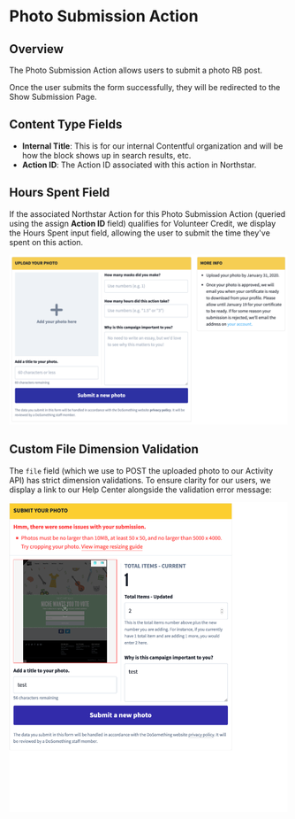 # Photo Submission Action

## Overview

The Photo Submission Action allows users to submit a photo RB post.

<!-- ![Example Photo Submission Action](../../.gitbook/assets/...) -->

Once the user submits the form successfully, they will be redirected to the Show Submission Page.

## Content Type Fields

-   **Internal Title**: This is for our internal Contentful organization and will be how the block shows up in search results, etc.
-   **Action ID**: The Action ID associated with this action in Northstar.
    <!-- ... -->

## Hours Spent Field

If the associated Northstar Action for this Photo Submission Action (queried using the assign **Action ID** field) qualifies for Volunteer Credit, we display the Hours Spent input field, allowing the user to submit the time they've spent on this action.

![Example Photo Submission Action With Hours Spent Field](../../.gitbook/assets/photo-submission-action-hours-spent.png)

## Custom File Dimension Validation

The `file` field (which we use to POST the uploaded photo to our Activity API) has strict dimension validations. To ensure clarity for our users, we display a link to our Help Center alongside the validation error message:

![Example Photo Submission Action Dimension Errors](../../.gitbook/assets/photo-submission-action-dimension-errors.png)
